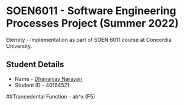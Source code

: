 # SOEN6011 - Software Engineering Processes Project (Summer 2022)

Eternity - Implementation as part of SOEN 6011 course at Concordia University.

## Student Details
 - Name - <a href="https://www.linkedin.com/in/dhananjay-narayan-aa222615b/"> Dhananjay Narayan </a>
 - Student ID - 40164521
 
 ##Trancedental Function - ab^x (F5)
